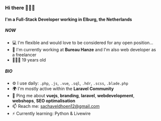 ### Hi there 🙋🏼‍♂️

#### I'm a Full-Stack Developer working in Elburg, the Netherlands

##### NOW

- 💻 I'm flexible and would love to be considered for any open position…
- 🏢 I'm currently working at **Bureau Hanze** and I'm also web developer as a freelancer
- 🧑🏼‍💻 19 years old

##### BIO

- ⚙️ I use daily: `.php`, `.js`, `.vue`, `.sql`, `.hdr`, `.scss`, `.blade.php`
- 🌍 I'm mostly active within the **Laravel Community**
- 💬 Ping me about **vuejs**, **branding**, **laravel**, **webdevelopment**, **webshops**, **SEO optimalisation**
- 📫 Reach me: sachaveldhoen12@gmail.com
- ⚡️ Currently learning: Python & Livewire
